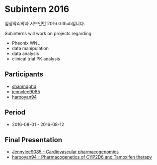 # Subintern 2016
임상약리학과 서브인턴 2016 Github입니다.

Subinterns will work on projects regarding 
* Pheonix WNL
* data manipulation
* data analysis
* clinical trial PK analysis

## Participants
* [shanmdphd](https://github.com/shanmdphd)
* [jennylee9085](https://github.com/jennylee9085)
* [harooyan94](https://github.com/harooyan94)

## Period
* 2016-08-01 - 2016-08-12

## Final Presentation
* [Jennylee9085 - Cardiovascular pharmacogenomics](https://www.slideshare.net/secret/CQu4g8jF4Ycb9L)
* [harooyan94 - 
Pharmacogenetics of CYP2D6 and Tamoxifen therapy](https://www.slideshare.net/secret/CQu4g8jF4Ycb9L)

